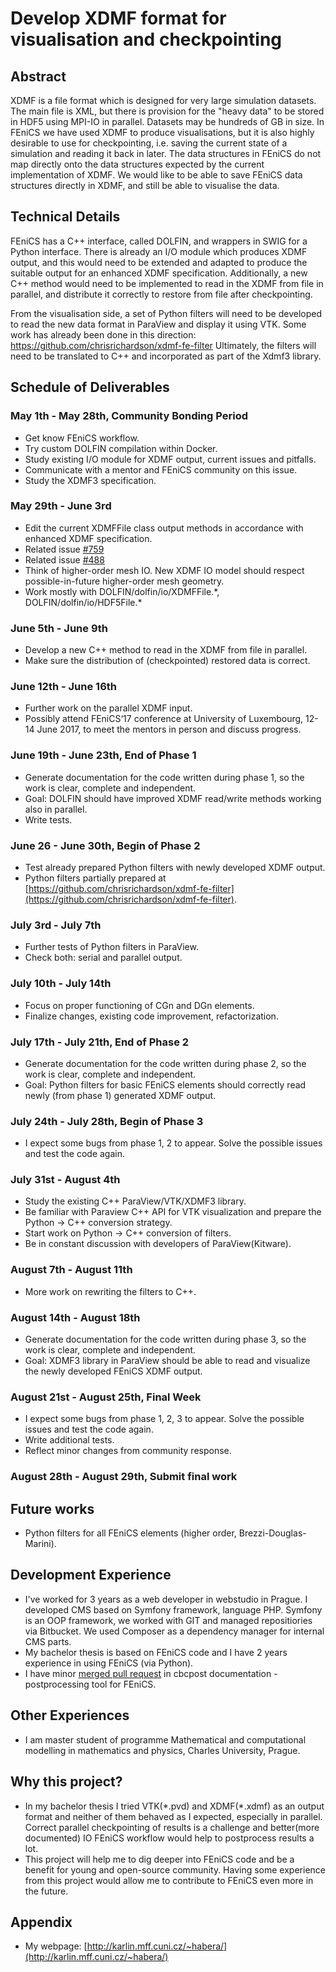 # Develop XDMF format for visualisation and checkpointing

## Abstract

XDMF is a file format which is designed for very large simulation datasets. 
The main file is XML, but there is provision for the "heavy data" to be stored in HDF5 using 
MPI-IO in parallel. Datasets may be hundreds of GB in size. In FEniCS we have used XDMF to produce 
visualisations, but it is also highly desirable to use for checkpointing, i.e. saving the current 
state of a simulation and reading it back in later. The data structures in FEniCS do not map 
directly onto the data structures expected by the current implementation of XDMF. We would like 
to be able to save FEniCS data structures directly in XDMF, and still be able to visualise the data.

## Technical Details

FEniCS has a C++ interface, called DOLFIN, and wrappers in SWIG for a Python interface. 
There is already an I/O module which produces XDMF output, and this would need to be extended 
and adapted to produce the suitable output for an enhanced XDMF specification. 
Additionally, a new C++ method would need to be implemented to read in the XDMF from file in 
parallel, and distribute it correctly to restore from file after checkpointing.

From the visualisation side, a set of Python filters will need to be developed to read the 
new data format in ParaView and display it using VTK. Some work has already been done in this 
direction: https://github.com/chrisrichardson/xdmf-fe-filter Ultimately, the filters will need 
to be translated to C++ and incorporated as part of the Xdmf3 library.

## Schedule of Deliverables

### May 1th - May 28th, **Community Bonding Period**

* Get know FEniCS workflow.
* Try custom DOLFIN compilation within Docker.
* Study existing I/O module for XDMF output, current issues and pitfalls.
* Communicate with a mentor and FEniCS community on this issue.
* Study the XDMF3 specification.

### May 29th - June 3rd

* Edit the current XDMFFile class output methods in accordance with enhanced XDMF specification.
* Related issue [#759](https://bitbucket.org/fenics-project/dolfin/issues/759/more-xdmf-features-wanted)
* Related issue [#488](https://bitbucket.org/fenics-project/dolfin/issues/488/add-support-xdmf-mesh-entity-attributes)
* Think of higher-order mesh IO. New XDMF IO model should respect possible-in-future higher-order mesh
geometry. 
* Work mostly with DOLFIN/dolfin/io/XDMFFile.\*, DOLFIN/dolfin/io/HDF5File.\*

### June 5th - June 9th

* Develop a new C++ method to read in the XDMF from file in parallel.
* Make sure the distribution of (checkpointed) restored data is correct. 

### June 12th - June 16th

* Further work on the parallel XDMF input.
* Possibly attend FEniCS‘17 conference at University of Luxembourg, 12-14 June 2017,
to meet the mentors in person and discuss progress.

### June 19th - June 23th, **End of Phase 1**

* Generate documentation for the code written during phase 1, so the work is clear, complete
and independent.
* Goal: DOLFIN should have improved XDMF read/write methods working also in parallel. 
* Write tests.

### June 26 - June 30th, **Begin of Phase 2**

* Test already prepared Python filters with newly developed XDMF output.
* Python filters partially prepared at [https://github.com/chrisrichardson/xdmf-fe-filter](https://github.com/chrisrichardson/xdmf-fe-filter).

### July 3rd - July 7th

* Further tests of Python filters in ParaView.
* Check both: serial and parallel output.

### July 10th - July 14th

* Focus on proper functioning of CGn and DGn elements.
* Finalize changes, existing code improvement, refactorization.

### July 17th - July 21th, **End of Phase 2**

* Generate documentation for the code written during phase 2, so the work is clear, complete
and independent.
* Goal: Python filters for basic FEniCS elements should correctly read newly (from phase 1) 
generated XDMF output.

### July 24th - July 28th, **Begin of Phase 3**

* I expect some bugs from phase 1, 2 to appear. Solve the possible
issues and test the code again.

### July 31st - August 4th

* Study the existing C++ ParaView/VTK/XDMF3 library.
* Be familiar with Paraview C++ API for VTK visualization and prepare the Python -> C++
conversion strategy.
* Start work on Python -> C++ conversion of filters.
* Be in constant discussion with developers of ParaView(Kitware).

### August 7th - August 11th

* More work on rewriting the filters to C++.

### August 14th - August 18th

* Generate documentation for the code written during phase 3, so the work is clear, complete
and independent.
* Goal: XDMF3 library in ParaView should be able to read and visualize the newly developed
FEniCS XDMF output.

### August 21st - August 25th, **Final Week**

* I expect some bugs from phase 1, 2, 3 to appear. Solve the possible
issues and test the code again.
* Write additional tests.
* Reflect minor changes from community response.

### August 28th - August 29th, **Submit final work**

## Future works

* Python filters for all FEniCS elements (higher order, Brezzi-Douglas-Marini). 

## Development Experience

* I've worked for 3 years as a web developer in webstudio in Prague. I developed CMS based on 
Symfony framework, language PHP. Symfony is an OOP framework, we worked with GIT and managed
repositiories via Bitbucket. We used Composer as a dependency manager for internal CMS parts. 
* My bachelor thesis is based on FEniCS code and I have 2 years experience in using FEniCS 
(via Python).  
* I have minor [merged pull request](https://bitbucket.org/simula_cbc/cbcpost/pull-requests/1/according-to-line-94-of-cbcbatch-runnable/diff#comment-None) in cbcpost documentation - postprocessing tool for FEniCS.

## Other Experiences

* I am master student of programme Mathematical and computational modelling in mathematics and 
physics, Charles University, Prague. 

## Why this project?

* In my bachelor thesis I tried VTK(\*.pvd) and XDMF(\*.xdmf) as an output format
and neither of them behaved as I expected, especially in parallel. Correct parallel
checkpointing of results is a challenge and better(more documented) IO FEniCS
workflow would help to postprocess results a lot.
* This project will help me to dig deeper into FEniCS code and be a benefit
for young and open-source community. Having some experience from this project would allow
me to contribute to FEniCS even more in the future.

## Appendix

* My webpage: [http://karlin.mff.cuni.cz/~habera/](http://karlin.mff.cuni.cz/~habera/)
